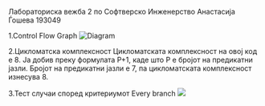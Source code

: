 Лабораториска вежба 2 по Софтверско Инженерство Aнастасија Ѓошева 193049

1.Control Flow Graph
![Diagram](https://user-images.githubusercontent.com/81085088/119390540-79a36100-bccd-11eb-9d22-3256ad50a61f.jpg)

2.Цикломатска комплексност
Цикломатската комплексност на овој код е 8. 
Ја добив преку формулата P+1, каде што P е бројот на предикатни јазли. Бројот на предикатни јазли е 7, па цикломатската комплексност изнесува 8.

3.Тест случаи според критериумот Every branch
<img src="C:\Users\Anastasija Gjosheva\Pictures\Screenshots\Diagram.jpg">

